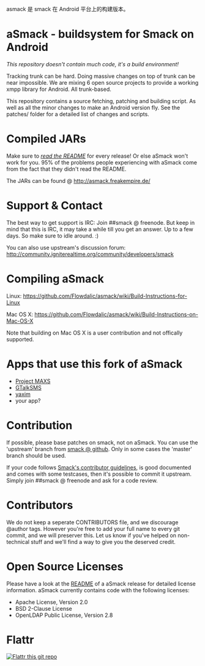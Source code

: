 asmack 是 smack 在 Android 平台上的构建版本。

aSmack - buildsystem for Smack on Android
=========================================

*This repository doesn't contain much code, it's a build environment!*

Tracking trunk can be hard. Doing massive changes on top of trunk can
be near impossible. We are mixing 6 open source projects to provide a
working xmpp library for Android. All trunk-based.

This repository contains a source fetching, patching and building
script.  As well as all the minor changes to make an Android version
fly.  See the patches/ folder for a detailed list of changes and
scripts.

Compiled JARs
=============

Make sure to [*read the
README*](https://github.com/Flowdalic/asmack/blob/master/README.asmack)
for every release! Or else aSmack won't work for you. 95% of the
problems people experiencing with aSmack come from the fact that they
didn't read the README.

The JARs can be found @ http://asmack.freakempire.de/

Support & Contact
=================

The best way to get support is IRC: Join ##smack @ freenode. But keep
in mind that this is IRC, it may take a while till you get an
answer. Up to a few days. So make sure to idle around. :)

You can also use upstream's discussion forum:
http://community.igniterealtime.org/community/developers/smack

Compiling aSmack
==========================

Linux: https://github.com/Flowdalic/asmack/wiki/Build-Instructions-for-Linux

Mac OS X: https://github.com/Flowdalic/asmack/wiki/Build-Instructions-on-Mac-OS-X

Note that building on Mac OS X is a user contribution and not offically supported.

Apps that use this fork of aSmack
=================================
- [Project MAXS](http://projectmaxs.org)
- [GTalkSMS](http://code.google.com/p/gtalksms/)
- [yaxim](https://github.com/ge0rg/yaxim)
- your app?

Contribution
============

If possible, please base patches on smack, not on aSmack. You can use
the 'upstream' branch from [smack @
github](https://github.com/Flowdalic/smack). Only in some cases the
'master' branch should be used.

If your code follows [Smack's contributor guidelines](
http://community.igniterealtime.org/docs/DOC-1984), is good documented
and comes with some testcases, then it's possible to commit it
upstream. Simply join ##smack @ freenode and ask for a code review.

Contributors
============

We do not keep a seperate CONTRIBUTORS file, and we discourage @author
tags.  However you're free to add your full name to every git commit,
and we will preserver this. Let us know if you've helped on
non-technical stuff and we'll find a way to give you the deserved
credit.

Open Source Licenses
====================

Please have a look at the
[README](https://github.com/Flowdalic/asmack/README.asmack) of a
aSmack release for detailed license information. aSmack currently
contains code with the following licenses:

- Apache License, Version 2.0
- BSD 2-Clause License
- OpenLDAP Public License, Version 2.8

Flattr
======

[![Flattr this git repo](http://api.flattr.com/button/flattr-badge-large.png)](https://flattr.com/submit/auto?user_id=Flowdalic&url=https://github.com/flowdalic/asmack&title=asmack&language=&tags=github&category=software)
